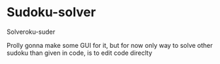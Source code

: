 # Sudoku-solver
Solveroku-suder

Prolly gonna make some GUI for it, but for now only way to solve other sudoku than given in code, is to edit code direclty
